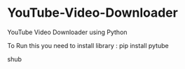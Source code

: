 # YouTube-Video-Downloader
YouTube Video Downloader using Python

To Run this you need to install library : 
pip install pytube


shub
